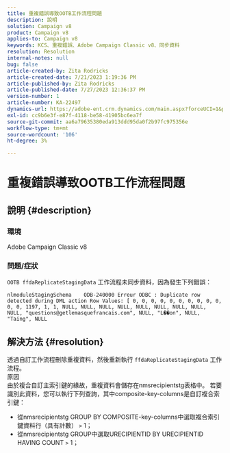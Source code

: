 ```yaml
---
title: 重複錯誤導致OOTB工作流程問題
description: 說明
solution: Campaign v8
product: Campaign v8
applies-to: Campaign v8
keywords: KCS、重複錯誤、Adobe Campaign Classic v8、同步資料
resolution: Resolution
internal-notes: null
bug: false
article-created-by: Zita Rodricks
article-created-date: 7/21/2023 1:19:36 PM
article-published-by: Zita Rodricks
article-published-date: 7/27/2023 12:36:37 PM
version-number: 1
article-number: KA-22497
dynamics-url: https://adobe-ent.crm.dynamics.com/main.aspx?forceUCI=1&pagetype=entityrecord&etn=knowledgearticle&id=7bfa0e37-c927-ee11-9966-6045bd0065b6
exl-id: cc9b6e3f-e87f-4118-be58-41905bc6ea7f
source-git-commit: aa6a79635380eda913ddd95da0f2b97fc975356e
workflow-type: tm+mt
source-wordcount: '106'
ht-degree: 3%

---
```


# 重複錯誤導致OOTB工作流程問題

## 說明 {#description}


### 環境

Adobe Campaign Classic v8

### 問題/症狀

`OOTB ffdaReplicateStagingData` 工作流程未同步資料，因為發生下列錯誤：

`nlmoduleStagingSchema    ODB-240000 Erreur ODBC : Duplicate row detected during DML action Row Values: [ 0, 0, 0, 0, 0, 0, 0, 0, 0, 0, 0, 0, 1197, 1, 1, NULL, NULL, NULL, NULL, NULL, NULL, NULL, NULL, NULL, "questions@getlemasquefrancais.com", NULL, "L��on", NULL, "Taing", NULL`




## 解決方法 {#resolution}


透過自訂工作流程刪除重複資料，然後重新執行 `ffdaReplicateStagingData` 工作流程。
<br>原因 <br>
由於複合自訂主索引鍵的緣故，重複資料會儲存在nmsrecipientstg表格中。 若要識別此資料，您可以執行下列查詢，其中composite-key-columns是自訂複合索引鍵：

- 從nmsrecipientstg GROUP BY COMPOSITE-key-columns中選取複合索引鍵資料行（具有計數） `>`  1；
- 從nmsrecipientstg GROUP中選取URECIPIENTID BY URECIPIENTID HAVING COUNT `>`  1；
